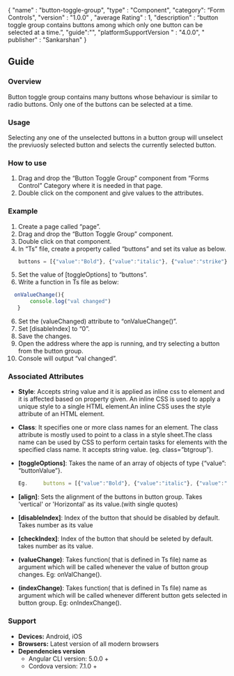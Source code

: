 {
  "name" : "button-toggle-group",
  "type" : "Component",
  "category": “Form Controls",
  "version" : "1.0.0" ,
  "average Rating" : 1,
  "description" : “button toggle group contains buttons among which only one button can be selected at a time.”,
    "guide":"",
   "platformSupportVersion " : "4.0.0",
  " publisher" : "Sankarshan"
}


## Guide
### Overview
Button toggle group contains many buttons whose behaviour is similar to radio buttons. Only one of the buttons can be selected at a time.

### Usage
Selecting any one of the unselected buttons in a button group will unselect the previuosly selected button and selects the currently selected button.


### How to use

1. Drag and drop the “Button Toggle Group” component from “Forms Control” Category where it is needed in that page.
2. Double click on the component and give values to the attributes.

### Example

1. Create a page called “page”.
2. Drag and drop the “Button Toggle Group” component.
3. Double click on that component.
4. In “Ts” file, create a property called “buttons” and set its value as below.
    ```typescript
    buttons = [{"value":"Bold"}, {"value":"italic"}, {"value":"strike"}];
    ```
5. Set the value of [toggleOptions] to “buttons”.
6. Write a function in Ts file as below:
```typescript
  onValueChange(){
       console.log("val changed")
   }
```

6. Set the (valueChanged) attribute to “onValueChange()”.
7. Set [disableIndex] to “0”.
7. Save the changes.
8. Open the address where the app is running, and try selecting a button from the button group.
9. Console will output “val changed”. 


### Associated Attributes
- **Style**: Accepts string value and it is applied as inline css to element and it is affected based on property given. An inline CSS is used to apply a unique style to a single HTML element.An inline CSS uses the style attribute of an HTML element.
- **Class**: It specifies one or more class names for an element. The class attribute is mostly used to point to a class in a style sheet.The class name can be used by CSS to perform certain tasks for elements with the specified class name. It accepts string value. (eg. class=”btgroup”).
- **[toggleOptions]**: Takes the name of an array of objects of type {“value”: “buttonValue”}.
    ```typescript
    Eg.     buttons = [{"value":"Bold"}, {"value":"italic"}, {"value":"strike"}];
    ```

- **[align]**: Sets the alignment of the buttons in button group. Takes 'vertical' or 'Horizontal' as its value.(with single quotes)
- **[disableIndex]**: Index of the button that should be disabled by default. Takes number as its value
- **[checkIndex]**:  Index of the button that should be seleted by default. takes number as its value.
- **(valueChange)**: Takes function( that is defined in Ts file) name as argument which will be called whenever the value of button group changes. Eg: onValChange().
- **(indexChange)**:  Takes function( that is defined in Ts file) name as argument which will be called whenever different button gets selected in button group. Eg: onIndexChange().

### Support
- **Devices:** Android, iOS
- **Browsers:**  Latest version of all modern browsers
- **Dependencies version** 
    - Angular CLI version: 5.0.0 + 
    - Cordova version: 7.1.0 +



